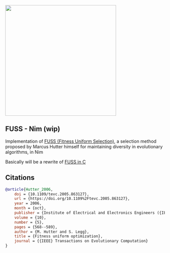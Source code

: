 <img src="./fuss.png" width="350px"></img>

## FUSS - Nim (wip)

Implementation of <a href="https://arxiv.org/abs/cs/0610126">FUSS (Fitness Uniform Selection)</a>, a selection method proposed by Marcus Hutter himself for maintaining diversity in evolutionary algorithms, in Nim

Basically will be a rewrite of <a href="http://www.hutter1.net/ai/fussdd.cpp">FUSS in C</a>

## Citations

```bibtex
@article{Hutter_2006,
	doi = {10.1109/tevc.2005.863127},
	url = {https://doi.org/10.1109%2Ftevc.2005.863127},
	year = 2006,
	month = {oct},
	publisher = {Institute of Electrical and Electronics Engineers ({IEEE})},
	volume = {10},
	number = {5},
	pages = {568--589},
	author = {M. Hutter and S. Legg},
	title = {Fitness uniform optimization}, 
	journal = {{IEEE} Transactions on Evolutionary Computation}
}
```
